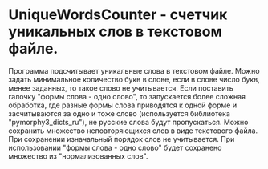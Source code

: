 # UniqueWordsCounter - счетчик уникальных слов в текстовом файле.
Программа подсчитывает уникальные слова в текстовом файле.
Можно задать минимальное количество букв в слове, если в слове число букв, менее заданных, то такое слово не учитывается.
Если поставить галочку "формы слова - одно слово", то запускается более сложная обработка, где разные формы слова приводятся к одной форме и засчитываются за одно и тоже слово (используется библиотека "pymorphy3_dicts_ru"), 
не русские слова будут пропускаться.
Можно сохранить множество неповторяющихся слов в виде текстового файла. При сохранении изначальный порядок слов не учитывается.
При использовании "формы слова - одно слово" будет сохранено множество из "нормализованных слов".
